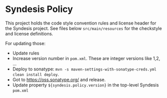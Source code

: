 # Syndesis Policy

This project holds the code style convention rules and license header for the Syndesis project.
See files below `src/main/resources` for the checkstyle and license definitions.

For updating those:

* Update rules
* Increase version number in `pom.xml`. These are integer versions like 1,2, ...
* Deploy to sonatype: `mvn -s maven-settings-with-sonatype-creds.yml clean install deploy`.
* Got to https://oss.sonatype.org/ and release.
* Update property `${syndesis.policy.version}` in the top-level Syndesis `pom.xml`
